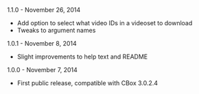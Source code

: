 1.1.0 - November 26, 2014

* Add option to select what video IDs in a videoset to download
* Tweaks to argument names

1.0.1 - November 8, 2014

* Slight improvements to help text and README

1.0.0 - November 7, 2014

* First public release, compatible with CBox 3.0.2.4